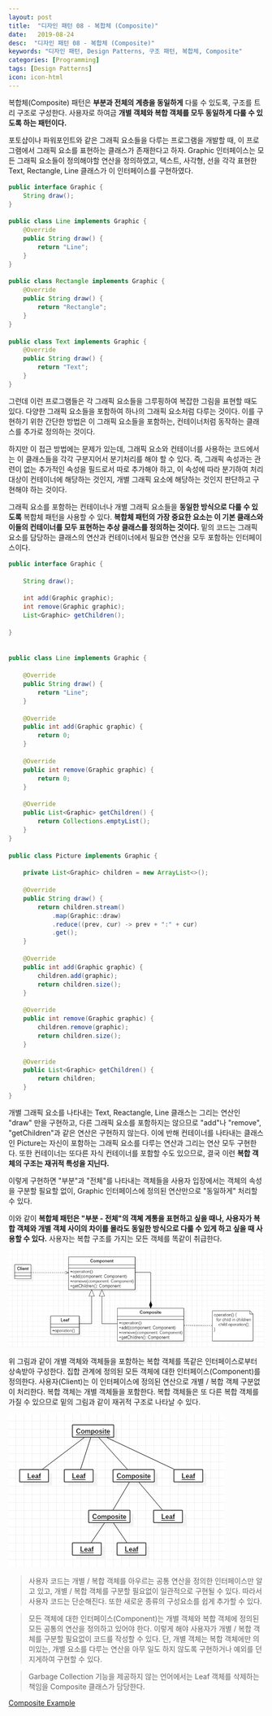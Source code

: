 ```yaml
---
layout: post
title:  "디자인 패턴 08 - 복합체 (Composite)"
date:   2019-08-24
desc:  "디자인 패턴 08 - 복합체 (Composite)"
keywords: "디자인 패턴, Design Patterns, 구조 패턴, 복합체, Composite"
categories: [Programming]
tags: [Design Patterns]
icon: icon-html
---
```


복합체(Composite) 패턴은 **부분과 전체의 계층을 동일하게** 다룰 수 있도록, 구조를 트리 구조로 구성한다. 사용자로 하여금 **개별 객체와 복합 객체를 모두 동일하게 다룰 수 있도록 하는 패턴이다.**

포토샵이나 파워포인트와 같은 그래픽 요소들을 다루는 프로그램을 개발할 때, 이 프로그램에서 그래픽 요소를 표현하는 클래스가 존재한다고 하자. Graphic 인터페이스는 모든 그래픽 요소들이 정의해야할 연산을 정의하였고, 텍스트, 사각형, 선을 각각 표현한 Text, Rectangle, Line 클래스가 이 인터페이스를 구현하였다.

```java
public interface Graphic {
    String draw();
}

public class Line implements Graphic {
    @Override
    public String draw() {
        return "Line";
    }
}

public class Rectangle implements Graphic {
    @Override
    public String draw() {
        return "Rectangle";
    }
}

public class Text implements Graphic {
    @Override
    public String draw() {
        return "Text";
    }
}
```

그런데 이런 프로그램들은 각 그래픽 요소들을 그루핑하여 복잡한 그림을 표현할 때도 있다. 다양한 그래픽 요소들을 포함하여 하나의 그래픽 요소처럼 다루는 것이다. 이를 구현하기 위한 간단한 방법은 이 그래픽 요소들을 포함하는, 컨테이너처럼 동작하는 클래스를 추가로 정의하는 것이다.

하지만 이 접근 방법에는 문제가 있는데, 그래픽 요소와 컨테이너를 사용하는 코드에서는 이 클래스들을 각각 구분지어서 분기처리를 해야 할 수 있다. 즉, 그래픽 속성과는 관련이 없는 추가적인 속성을 필드로서 따로 추가해야 하고, 이 속성에 따라 분기하여 처리 대상이 컨테이너에 해당하는 것인지, 개별 그래픽 요소에 해당하는 것인지 판단하고 구현해야 하는 것이다.

그래픽 요소를 포함하는 컨테이너나 개별 그래픽 요소들을 **동일한 방식으로 다룰 수 있도록** 복합체 패턴을 사용할 수 있다. **복합체 패턴의 가장 중요한 요소는 이 기본 클래스와 이들의 컨테이너를 모두 표현하는 추상 클래스를 정의하는 것이다.** 밑의 코드는 그래픽 요소를 담당하는 클래스의 연산과 컨테이너에서 필요한 연산을 모두 포함하는 인터페이스이다.

```java
public interface Graphic {

    String draw();

    int add(Graphic graphic);
    int remove(Graphic graphic);
    List<Graphic> getChildren();

}


public class Line implements Graphic {

    @Override
    public String draw() {
        return "Line";
    }

    @Override
    public int add(Graphic graphic) {
        return 0;
    }

    @Override
    public int remove(Graphic graphic) {
        return 0;
    }

    @Override
    public List<Graphic> getChildren() {
        return Collections.emptyList();
    }
}

public class Picture implements Graphic {

    private List<Graphic> children = new ArrayList<>();

    @Override
    public String draw() {
        return children.stream()
            .map(Graphic::draw)
            .reduce((prev, cur) -> prev + ":" + cur)
            .get();
    }

    @Override
    public int add(Graphic graphic) {
        children.add(graphic);
        return children.size();
    }

    @Override
    public int remove(Graphic graphic) {
        children.remove(graphic);
        return children.size();
    }

    @Override
    public List<Graphic> getChildren() {
        return children;
    }
}

```

개별 그래픽 요소를 나타내는 Text, Reactangle, Line 클래스는 그리는 연산인 "draw" 만을 구현하고, 다른 그래픽 요소를 포함하지는 않으므로 "add"나 "remove", "getChildren"과 같은 연산은 구현하지 않는다. 이에 반해 컨테이너를 나타내는 클래스인 Picture는 자신이 포함하는 그래픽 요소를 다루는 연산과 그리는 연산 모두 구현한다. 또한 컨테이너는 또다른 자식 컨테이너를 포함할 수도 있으므로, 결국 이런 **복합 객체의 구조는 재귀적 특성을 지닌다.**

이렇게 구현하면 "부분"과 "전체"를 나타내는 객체들을 사용자 입장에서는 객체의 속성을 구분할 필요할 없이, Graphic 인터페이스에 정의된 연산만으로 "동일하게" 처리할 수 있다.

이와 같이 **복합체 패턴은 "부분 - 전체"의 객쳬 계통을 표현하고 싶을 때나, 사용자가 복합 객체와 개별 객체 사이의 차이를 몰라도 동일한 방식으로 다룰 수 있게 하고 싶을 때 사용할 수 있다.** 사용자는 복합 구조를 가지는 모든 객체를 똑같이 취급한다.

![00.png](/static/assets/img/blog/programming/2019-08-24-design_patterns_08/00.png)

위 그림과 같이 개별 객체와 객체들을 포함하는 복합 객체를 똑같은 인터페이스로부터 상속받아 구성한다. 집합 관계에 정의된 모든 객체에 대한 인터페이스(Component)를 정의한다. 사용자(Client)는 이 인터페이스에 정의된 연산으로 개별 / 복합 객체 구분없이 처리한다. 복합 객체는 개별 객체들을 포함한다. 복합 객체들은 또 다른 복합 객체를 가질 수 있으므로 밑의 그림과 같이 재귀적 구조로 나타날 수 있다.

![01.png](/static/assets/img/blog/programming/2019-08-24-design_patterns_08/01.png)

> 사용자 코드는 개별 / 복합 객체를 아우르는 공통 연산을 정의한 인터페이스만 알고 있고, 개별 / 복합 객체를 구분할 필요없이 일관적으로 구현될 수 있다. 따라서 사용자 코드는 단순해진다. 또한 새로운 종류의 구성요소를 쉽게 추가할 수 있다.

> 모든 객체에 대한 인터페이스(Component)는 개별 객체와 복합 객체에 정의된 모든 공통의 연산을 정의하고 있어야 한다. 이렇게 해야 사용자가 개별 / 복합 객체를 구분할 필요없이 코드를 작성할 수 있다. 단, 개별 객체는 복합 객체에만 의미있는, 개별 요소를 다루는 연산을 아무 일도 하지 않도록 구현하거나 예외를 던지게하여 구현할 수 있다.

> Garbage Collection 기능을 제공하지 않는 언어에서는 Leaf 객체를 삭제하는 책임을 Composite 클래스가 담당한다.

[Composite Example
](https://github.com/dhsim86/design_pattern_study/commit/adff8f05f1467cc6242155d8dab29e037dd63d63)